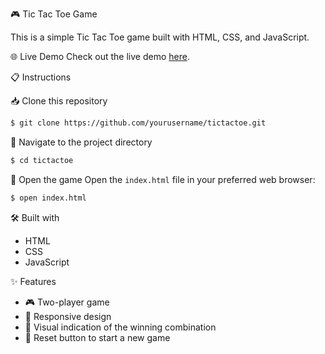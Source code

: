 🎮 Tic Tac Toe Game

This is a simple Tic Tac Toe game built with HTML, CSS, and JavaScript.

🌐 Live Demo
Check out the live demo [here](https://nilesh2302.github.io/Tic-Tac-Toe-Game/).

📋 Instructions

📥 Clone this repository
```bash
$ git clone https://github.com/yourusername/tictactoe.git
```

📂 Navigate to the project directory
```bash
$ cd tictactoe
```

🌟 Open the game
Open the `index.html` file in your preferred web browser:
```bash
$ open index.html
```

🛠️ Built with
- HTML
- CSS
- JavaScript

✨ Features
- 🎮 Two-player game
- 📱 Responsive design
- 🎉 Visual indication of the winning combination
- 🔄 Reset button to start a new game

         




